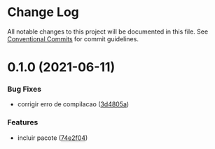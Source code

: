 # Change Log

All notable changes to this project will be documented in this file.
See [Conventional Commits](https://conventionalcommits.org) for commit guidelines.

# 0.1.0 (2021-06-11)


### Bug Fixes

* corrigir erro de compilacao ([3d4805a](https://github.com/hjcostabr76/ts-utils/commit/3d4805a7b94faaf951f29f84952fc3b6055bc0b8))


### Features

* incluir pacote ([74e2f04](https://github.com/hjcostabr76/ts-utils/commit/74e2f0476cdb215c2eff97c3c22a53288bc962c1))